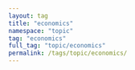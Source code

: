 ```yaml
---
layout: tag
title: "economics"
namespace: "topic"
tag: "economics"
full_tag: "topic/economics"
permalink: /tags/topic/economics/
---
```


